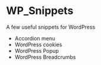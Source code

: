 # WP_Snippets

<p>A few useful snippets for WordPress</p>

<ul>
  <li>Accordion menu</li>
  <li>WordPress cookies</li>
  <li>WordPress Popup</li>
  <li>WordPress Breadcrumbs</li>
 </ul>
